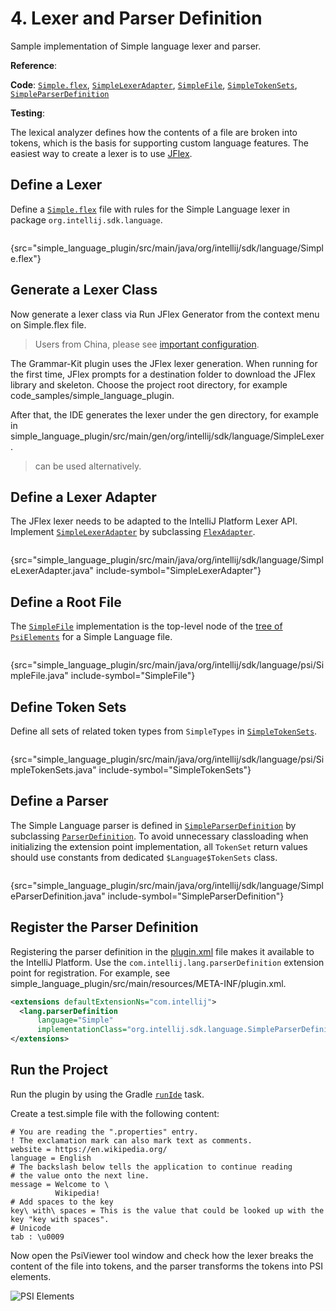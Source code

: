 <!-- Copyright 2000-2024 JetBrains s.r.o. and contributors. Use of this source code is governed by the Apache 2.0 license. -->

# 4. Lexer and Parser Definition

<link-summary>Sample implementation of Simple language lexer and parser.</link-summary>

<tldr>

**Reference**: [](implementing_lexer.md)

**Code**: [`Simple.flex`](%gh-sdk-samples-master%/simple_language_plugin/src/main/java/org/intellij/sdk/language/Simple.flex),
[`SimpleLexerAdapter`](%gh-sdk-samples-master%/simple_language_plugin/src/main/java/org/intellij/sdk/language/SimpleLexerAdapter.java),
[`SimpleFile`](%gh-sdk-samples-master%/simple_language_plugin/src/main/java/org/intellij/sdk/language/psi/SimpleFile.java),
[`SimpleTokenSets`](%gh-sdk-samples-master%/simple_language_plugin/src/main/java/org/intellij/sdk/language/psi/SimpleTokenSets.java),
[`SimpleParserDefinition`](%gh-sdk-samples-master%/simple_language_plugin/src/main/java/org/intellij/sdk/language/SimpleParserDefinition.java)

**Testing**: [](parsing_test.md)

</tldr>

<include from="language_and_filetype.md" element-id="custom_language_tutorial_header"></include>

The lexical analyzer defines how the contents of a file are broken into tokens, which is the basis for supporting custom language features.
The easiest way to create a lexer is to use [JFlex](https://jflex.de/).

## Define a Lexer

Define a [`Simple.flex`](%gh-sdk-samples-master%/simple_language_plugin/src/main/java/org/intellij/sdk/language/Simple.flex) file with rules for the Simple Language lexer in package `org.intellij.sdk.language`.

```java
```
{src="simple_language_plugin/src/main/java/org/intellij/sdk/language/Simple.flex"}

## Generate a Lexer Class

Now generate a lexer class via <ui-path>Run JFlex Generator</ui-path> from the context menu on <path>Simple.flex</path> file.

> Users from China, please see [important configuration](https://github.com/JetBrains/Grammar-Kit/issues/300#issuecomment-1476498645).

The Grammar-Kit plugin uses the JFlex lexer generation.
When running for the first time, JFlex prompts for a destination folder to download the JFlex library and skeleton.
Choose the project root directory, for example <path>code_samples/simple_language_plugin</path>.

After that, the IDE generates the lexer under the <path>gen</path> directory, for example in <path>simple_language_plugin/src/main/gen/org/intellij/sdk/language/SimpleLexer</path>.

> [](tools_gradle_grammar_kit_plugin.md) can be used alternatively.
>

## Define a Lexer Adapter

The JFlex lexer needs to be adapted to the IntelliJ Platform Lexer API.
Implement [`SimpleLexerAdapter`](%gh-sdk-samples-master%/simple_language_plugin/src/main/java/org/intellij/sdk/language/SimpleLexerAdapter.java) by subclassing [`FlexAdapter`](%gh-ic%/platform/core-api/src/com/intellij/lexer/FlexAdapter.java).

```java
```
{src="simple_language_plugin/src/main/java/org/intellij/sdk/language/SimpleLexerAdapter.java" include-symbol="SimpleLexerAdapter"}

## Define a Root File

The [`SimpleFile`](%gh-sdk-samples-master%/simple_language_plugin/src/main/java/org/intellij/sdk/language/psi/SimpleFile.java) implementation is the top-level node of the [tree of `PsiElements`](implementing_parser_and_psi.md) for a Simple Language file.

```java
```
{src="simple_language_plugin/src/main/java/org/intellij/sdk/language/psi/SimpleFile.java" include-symbol="SimpleFile"}

## Define Token Sets

Define all sets of related token types from `SimpleTypes` in [`SimpleTokenSets`](%gh-sdk-samples-master%/simple_language_plugin/src/main/java/org/intellij/sdk/language/psi/SimpleTokenSets.java).

```java

```
{src="simple_language_plugin/src/main/java/org/intellij/sdk/language/psi/SimpleTokenSets.java" include-symbol="SimpleTokenSets"}

## Define a Parser

The Simple Language parser is defined in [`SimpleParserDefinition`](%gh-sdk-samples-master%/simple_language_plugin/src/main/java/org/intellij/sdk/language/SimpleParserDefinition.java) by subclassing [`ParserDefinition`](%gh-ic%/platform/core-api/src/com/intellij/lang/ParserDefinition.java).
To avoid unnecessary classloading when initializing the extension point implementation, all `TokenSet` return values should use constants from dedicated `$Language$TokenSets` class.

```java
```
{src="simple_language_plugin/src/main/java/org/intellij/sdk/language/SimpleParserDefinition.java" include-symbol="SimpleParserDefinition"}

## Register the Parser Definition

Registering the parser definition in the <path>[plugin.xml](plugin_configuration_file.md)</path> file makes it available to the IntelliJ Platform.
Use the `com.intellij.lang.parserDefinition` extension point for registration.
For example, see <path>simple_language_plugin/src/main/resources/META-INF/plugin.xml</path>.

```xml
<extensions defaultExtensionNs="com.intellij">
  <lang.parserDefinition
      language="Simple"
      implementationClass="org.intellij.sdk.language.SimpleParserDefinition"/>
</extensions>
```

## Run the Project

Run the plugin by using the Gradle [`runIde`](creating_plugin_project.md#使用runIde-Gradle任务运行插件) task.

Create a <path>test.simple</path>  file with the following content:

```text
# You are reading the ".properties" entry.
! The exclamation mark can also mark text as comments.
website = https://en.wikipedia.org/
language = English
# The backslash below tells the application to continue reading
# the value onto the next line.
message = Welcome to \
          Wikipedia!
# Add spaces to the key
key\ with\ spaces = This is the value that could be looked up with the key "key with spaces".
# Unicode
tab : \u0009
```

Now open the <control>PsiViewer</control> tool window and check how the lexer breaks the content of the file into tokens, and the parser transforms the tokens into PSI elements.

![PSI Elements](psi_elements.png)

